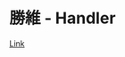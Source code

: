 # 勝維 - Handler

[Link](https://www.notion.so/swli123661/Code-Tracing-174fac420c0d49268ea53987b46e7fce?pvs=4)